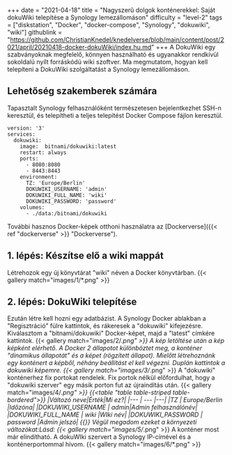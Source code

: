 +++
date = "2021-04-18"
title = "Nagyszerű dolgok konténerekkel: Saját dokuWiki telepítése a Synology lemezállomáson"
difficulty = "level-2"
tags = ["diskstation", "Docker", "docker-compose", "Synology", "dokuwiki", "wiki"]
githublink = "https://github.com/ChristianKnedel/knedelverse/blob/main/content/post/2021/april/20210418-docker-dokuWiki/index.hu.md"
+++
A DokuWiki egy szabványoknak megfelelő, könnyen használható és ugyanakkor rendkívül sokoldalú nyílt forráskódú wiki szoftver. Ma megmutatom, hogyan kell telepíteni a DokuWiki szolgáltatást a Synology lemezállomáson.
## Lehetőség szakemberek számára
Tapasztalt Synology felhasználóként természetesen bejelentkezhet SSH-n keresztül, és telepítheti a teljes telepítést Docker Compose fájlon keresztül.
```
version: '3'
services:
  dokuwiki:
    image:  bitnami/dokuwiki:latest
    restart: always
    ports:
      - 8080:8080
      - 8443:8443
    environment:
      TZ: 'Europe/Berlin'
      DOKUWIKI_USERNAME: 'admin'
      DOKUWIKI_FULL_NAME: 'wiki'
      DOKUWIKI_PASSWORD: 'password'
    volumes:
      - ./data:/bitnami/dokuwiki

```
További hasznos Docker-képek otthoni használatra az [Dockerverse]({{< ref "dockerverse" >}} "Dockerverse").
## 1. lépés: Készítse elő a wiki mappát
Létrehozok egy új könyvtárat "wiki" néven a Docker könyvtárban.
{{< gallery match="images/1/*.png" >}}

## 2. lépés: DokuWiki telepítése
Ezután létre kell hozni egy adatbázist. A Synology Docker ablakban a "Regisztráció" fülre kattintok, és rákeresek a "dokuwiki" kifejezésre. Kiválasztom a "bitnami/dokuwiki" Docker-képet, majd a "latest" címkére kattintok.
{{< gallery match="images/2/*.png" >}}
A kép letöltése után a kép képként elérhető. A Docker 2 állapotot különböztet meg, a konténer "dinamikus állapotát" és a képet (rögzített állapot). Mielőtt létrehoznánk egy konténert a képből, néhány beállítást el kell végezni. Duplán kattintok a dokuwiki képemre.
{{< gallery match="images/3/*.png" >}}
A "dokuwiki" konténerhez fix portokat rendelek. Fix portok nélkül előfordulhat, hogy a "dokuwiki szerver" egy másik porton fut az újraindítás után.
{{< gallery match="images/4/*.png" >}}
{{<table "table table-striped table-bordered">}}
|Változó neve|Érték|Mi ez?|
|--- | --- |---|
|TZ	| Europe/Berlin	|Időzóna|
|DOKUWIKI_USERNAME	| admin|Admin felhasználónév|
|DOKUWIKI_FULL_NAME |	wiki	|WIki név|
|DOKUWIKI_PASSWORD	| password	|Admin jelszó|
{{</table>}}
Végül megadom ezeket a környezeti változókat:Lásd:
{{< gallery match="images/5/*.png" >}}
A konténer most már elindítható. A dokuWIki szervert a Synology IP-címével és a konténerportommal hívom.
{{< gallery match="images/6/*.png" >}}
